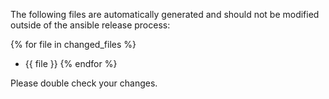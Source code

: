 The following files are automatically generated and should not be modified outside of the ansible release process:

{% for file in changed_files %}
- {{ file }}
{% endfor %}

Please double check your changes.
<!--- boilerplate: porting_guide_changes --->
